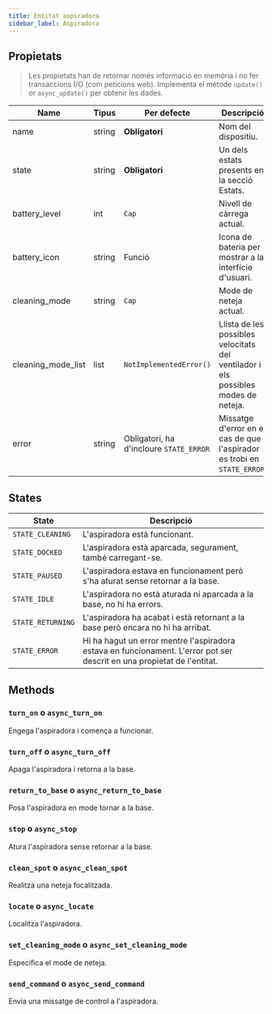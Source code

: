 ```yaml
---
title: Entitat aspiradora
sidebar_label: Aspiradora
---
```


## Propietats

> Les propietats han de retornar només informació en memòria i no fer transaccions I/O (com peticions web). Implementa el mètode `update()` or `async_update()` per obtenir les dades.

| Name                 | Tipus  | Per defecte                             | Descripció                                                                         |
| -------------------- | ------ | --------------------------------------- | ---------------------------------------------------------------------------------- |
| name                 | string | **Obligatori**                          | Nom del dispositiu.                                                                |
| state                | string | **Obligatori**                          | Un dels estats presents en la secció Estats.                                       |
| battery_level        | int    | `Cap`                                   | Nivell de càrrega actual.                                                          |
| battery_icon         | string | Funció                                  | Icona de bateria per mostrar a la interfície d'usuari.                             |
| cleaning_mode        | string | `Cap`                                   | Mode de neteja actual.                                                             |
| cleaning_mode_list | list   | `NotImplementedError()`                 | Llista de les possibles velocitats del ventilador i els possibles modes de neteja. |
| error                | string | Obligatori, ha d'incloure `STATE_ERROR` | Missatge d'error en el cas de que l'aspirador es trobi en `STATE_ERROR`.           |

## States

| State             | Descripció                                                                                                              |
| ----------------- | ----------------------------------------------------------------------------------------------------------------------- |
| `STATE_CLEANING`  | L'aspiradora està funcionant.                                                                                           |
| `STATE_DOCKED`    | L'aspiradora està aparcada, segurament, també carregant-se.                                                             |
| `STATE_PAUSED`    | L'aspiradora estava en funcionament però s'ha aturat sense retornar a la base.                                          |
| `STATE_IDLE`      | L'aspiradora no està aturada ni aparcada a la base, no hi ha errors.                                                    |
| `STATE_RETURNING` | L'aspiradora ha acabat i està retornant a la base però encara no hi ha arribat.                                         |
| `STATE_ERROR`     | Hi ha hagut un error mentre l'aspiradora estava en funcionament. L'error pot ser descrit en una propietat de l'entitat. |

## Methods

### `turn_on` o `async_turn_on`

Engega l'aspiradora i comença a funcionar.

### `turn_off` o `async_turn_off`

Apaga l'aspiradora i retorna a la base.

### `return_to_base` o `async_return_to_base`

Posa l'aspiradora en mode tornar a la base.

### `stop` o `async_stop`

Atura l'aspiradora sense retornar a la base.

### `clean_spot` o `async_clean_spot`

Realitza una neteja focalitzada.

### `locate` o `async_locate`

Localitza l'aspiradora.

### `set_cleaning_mode` o `async_set_cleaning_mode`

Especifica el mode de neteja.

### `send_command` o `async_send_command`

Envia una missatge de control a l'aspiradora.